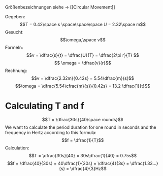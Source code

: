 Größenbezeichnungen siehe -> [[Circular Movement]]

Gegeben:
$$T = 0.42\space s \space\space\space 
U = 2.32\space m$$
Gesucht:
$$\omega,\space v$$
Formeln:
$$v = \dfrac{s}{t} = \dfrac{U}{T} = \dfrac{2\pi r}{T} $$
$$ \omega = \dfrac{v}{r}$$
Rechnung:
$$v = \dfrac{2.32m}{0.42s} = 5.54\dfrac{m}{s}$$
$$\omega = \dfrac{5.54\cfrac{m}{s}}{0.42s} = 13.2 \dfrac{1}{t}$$
# Calculating T and f
$$T = \dfrac{30s}{40\space rounds}$$
We want to calculate the period duration for one round in seconds and the frequency in Hertz according to this formula:
$$f = \dfrac{1}{T}$$
Calculation:
$$T = \dfrac{30s}{40} = 30s\dfrac{1}{40} = 0.75s$$
$$f = \dfrac{40}{30s} = 40\dfrac{1}{30s} = \dfrac{4}{3s} = \dfrac{1.33...}{s} = \dfrac{4}{3}Hz$$
